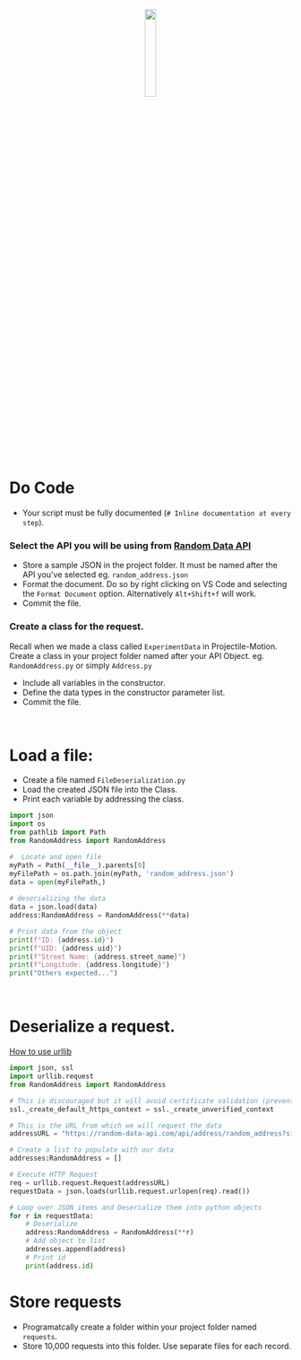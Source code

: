 <div style="text-align:center">
        <img    src="https://sparkyway.com/wp-content/uploads/2017/05/1-ISR0kaBJfjxXoakSF1JiJg.jpeg"
                width="20%" 
                height="20%" />
                
</div>
<br>


# Do Code 
* Your script must be fully documented (`# Inline documentation at every step`).

### Select the API you will be using from [Random Data API](https://random-data-api.com/documentation)
* Store a sample JSON in the project folder. It must be named after the API you've selected eg. `random_address.json`
* Format the document. Do so by right clicking on VS Code and selecting the `Format Document` option. Alternatively `Alt+Shift+f` will work.
* Commit the file.


### Create a class for the request.
Recall when we made a class called `ExperimentData` in Projectile-Motion. Create a class in your project folder named after your API Object. eg. `RandomAddress.py` or simply `Address.py`
* Include all variables in the constructor.
* Define the data types in the constructor parameter list.
* Commit the file.

<br>

# Load a file:
* Create a file named `FileDeserialization.py`
* Load the created JSON file into the Class.
* Print each variable by addressing the class.



```python
import json
import os
from pathlib import Path
from RandomAddress import RandomAddress

#  Locate and open file
myPath = Path(__file__).parents[0]
myFilePath = os.path.join(myPath, 'random_address.json')
data = open(myFilePath,)
 
# deserializing the data
data = json.load(data)
address:RandomAddress = RandomAddress(**data)

# Print data from the object
print(f"ID: {address.id}")
print(f"UID: {address.uid}")
print(f"Street Name: {address.street_name}")
print(f"Longitude: {address.longitude}")
print("Others expected...")
```

<br>

# Deserialize a request.

[How to use urllib](https://docs.python.org/3/howto/urllib2.html)

```python
import json, ssl
import urllib.request
from RandomAddress import RandomAddress

# This is discouraged but it will avoid certificate validation (prevents error)
ssl._create_default_https_context = ssl._create_unverified_context

# This is the URL from which we will request the data
addressURL = "https://random-data-api.com/api/address/random_address?size=100"

# Create a list to populate with our data
addresses:RandomAddress = [] 

# Execute HTTP Request
req = urllib.request.Request(addressURL)
requestData = json.loads(urllib.request.urlopen(req).read())

# Loop over JSON items and Deserialize them into python objects
for r in requestData:  
    # Deserialize 
    address:RandomAddress = RandomAddress(**r)
    # Add object to list
    addresses.append(address) 
    # Print id
    print(address.id)
```

# Store requests
* Programatcally create a folder within your project folder named `requests`.
* Store 10,000 requests into this folder. Use separate files for each record.
